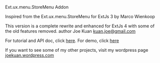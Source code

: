 Ext.ux.menu.StoreMenu  Addon

Inspired from the Ext.ux.menu.StoreMenu for ExtJs 3 by Marco Wienkoop

This version is a complete rewrite and enhanced for ExtJs 4 with some of the old features removed.
author Joe Kuan <kuan.joe@gmail.com> 

For tutorial and API doc, click [here](http://joekuan.org/demos/StoreMenu_ExtJs_4/docs/#!/api/Ext.ux.menu.StoreMenu).
For demo, click [here](http://joekuan.org/demos/StoreMenu_ExtJs_4)

If you want to see some of my other projects, visit my wordpress page [joekuan.wordpress.com](http://joekuan.wordpress.com)

